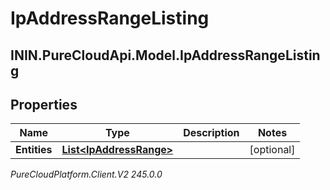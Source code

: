 # IpAddressRangeListing

## ININ.PureCloudApi.Model.IpAddressRangeListing

## Properties

|Name | Type | Description | Notes|
|------------ | ------------- | ------------- | -------------|
| **Entities** | [**List&lt;IpAddressRange&gt;**](IpAddressRange) |  | [optional] |



_PureCloudPlatform.Client.V2 245.0.0_
